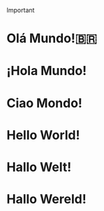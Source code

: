 > [!IMPORTANT]
> # <b>Olá Mundo!</b>🇧🇷
> # <b>¡Hola Mundo!</b>
> # <b>Ciao Mondo!</b>
> # <b>Hello World!</b>
> # <b>Hallo Welt!</b>
> # <b>Hallo Wereld!</b>
